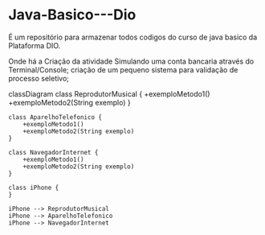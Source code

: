 # Java-Basico---Dio
É um repositório para armazenar todos codigos do curso de java basico da Plataforma DIO.

Onde há a Criação da atividade Simulando uma conta bancaria através do Terminal/Console;
criação de um pequeno sistema para validação de processo seletivo;

classDiagram
    class ReprodutorMusical {
        +exemploMetodo1()
        +exemploMetodo2(String exemplo)
    }

    class AparelhoTelefonico {
        +exemploMetodo1()
        +exemploMetodo2(String exemplo)
    }

    class NavegadorInternet {
        +exemploMetodo1()
        +exemploMetodo2(String exemplo)
    }

    class iPhone {
    }

    iPhone --> ReprodutorMusical
    iPhone --> AparelhoTelefonico
    iPhone --> NavegadorInternet
